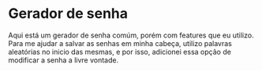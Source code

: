 <h1>Gerador de senha</h1>

Aqui está um gerador de senha comúm, porém com features que eu utilizo.
Para me ajudar a salvar as senhas em minha cabeça, utilizo palavras aleatórias no inicio das mesmas, e por isso, adicionei essa opção de modificar a senha a livre vontade.
